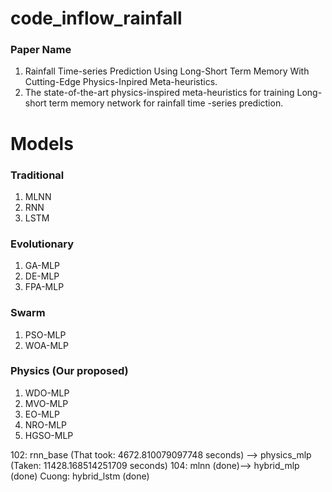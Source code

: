 # code_inflow_rainfall

### Paper Name
1. Rainfall Time-series Prediction Using Long-Short Term Memory With Cutting-Edge Physics-Inpired Meta-heuristics.
2. The state-of-the-art physics-inspired meta-heuristics for training Long-short term memory network for rainfall time
-series prediction.


# Models
### Traditional 
1. MLNN 
2. RNN 
3. LSTM 
### Evolutionary 
1. GA-MLP
2. DE-MLP
3. FPA-MLP
### Swarm 
1. PSO-MLP
2. WOA-MLP
### Physics (Our proposed)
1. WDO-MLP
2. MVO-MLP
3. EO-MLP
4. NRO-MLP
5. HGSO-MLP



102: rnn_base (That took: 4672.810079097748 seconds) --> physics_mlp (Taken: 11428.168514251709 seconds)
104: mlnn (done)--> hybrid_mlp (done)
Cuong: hybrid_lstm (done)
